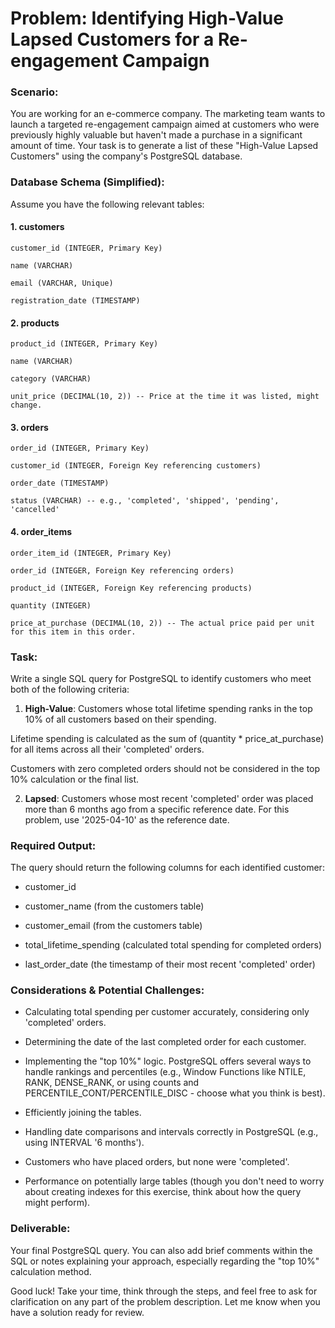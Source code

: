 # Problem: Identifying High-Value Lapsed Customers for a Re-engagement Campaign 

### Scenario: 

You are working for an e-commerce company. The marketing team wants to launch a targeted re-engagement campaign aimed at customers who were previously highly valuable but haven't made a purchase in a significant amount of time. Your task is to generate a list of these "High-Value Lapsed Customers" using the company's PostgreSQL database. 

### Database Schema (Simplified): 

Assume you have the following relevant tables: 

#### 1. customers 

    customer_id (INTEGER, Primary Key) 

    name (VARCHAR) 

    email (VARCHAR, Unique) 

    registration_date (TIMESTAMP) 

#### 2. products 

    product_id (INTEGER, Primary Key) 

    name (VARCHAR) 

    category (VARCHAR) 

    unit_price (DECIMAL(10, 2)) -- Price at the time it was listed, might change. 

#### 3. orders 
    order_id (INTEGER, Primary Key) 

    customer_id (INTEGER, Foreign Key referencing customers) 

    order_date (TIMESTAMP) 

    status (VARCHAR) -- e.g., 'completed', 'shipped', 'pending', 'cancelled' 

#### 4. order_items 

    order_item_id (INTEGER, Primary Key) 

    order_id (INTEGER, Foreign Key referencing orders) 

    product_id (INTEGER, Foreign Key referencing products) 

    quantity (INTEGER) 

    price_at_purchase (DECIMAL(10, 2)) -- The actual price paid per unit for this item in this order. 

 ### Task: 

Write a single SQL query for PostgreSQL to identify customers who meet both of the following criteria: 

1. **High-Value**: Customers whose total lifetime spending ranks in the top 10% of all customers based on their spending. 

Lifetime spending is calculated as the sum of (quantity * price_at_purchase) for all items across all their 'completed' orders. 

Customers with zero completed orders should not be considered in the top 10% calculation or the final list. 

2. **Lapsed**: Customers whose most recent 'completed' order was placed more than 6 months ago from a specific reference date. For this problem, use '2025-04-10' as the reference date. 

### Required Output: 

The query should return the following columns for each identified customer: 

* customer_id 

* customer_name (from the customers table) 

* customer_email (from the customers table) 

* total_lifetime_spending (calculated total spending for completed orders) 

* last_order_date (the timestamp of their most recent 'completed' order) 

### Considerations & Potential Challenges: 

* Calculating total spending per customer accurately, considering only 'completed' orders. 

* Determining the date of the last completed order for each customer. 

* Implementing the "top 10%" logic. PostgreSQL offers several ways to handle rankings and percentiles (e.g., Window Functions like NTILE, RANK, DENSE_RANK, or using counts and PERCENTILE_CONT/PERCENTILE_DISC - choose what you think is best). 

* Efficiently joining the tables. 

* Handling date comparisons and intervals correctly in PostgreSQL (e.g., using INTERVAL '6 months'). 

* Customers who have placed orders, but none were 'completed'. 

* Performance on potentially large tables (though you don't need to worry about creating indexes for this exercise, think about how the query might perform). 

### Deliverable: 

Your final PostgreSQL query. You can also add brief comments within the SQL or notes explaining your approach, especially regarding the "top 10%" calculation method. 

 
 

Good luck! Take your time, think through the steps, and feel free to ask for clarification on any part of the problem description. Let me know when you have a solution ready for review. 

 
